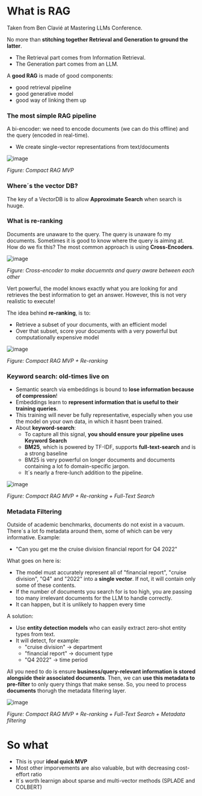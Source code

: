 # What is RAG
Taken from Ben Clavié at Mastering LLMs Conference.

No more than **stitching together Retrieval and Generation to ground the latter**.
- The Retrieval part comes from Information Retrieval.
- The Generation part comes from an LLM.

A **good RAG** is made of good components:
- good retrieval pipeline
- good generative model
- good way of linking them up

### The most simple RAG pipeline
A bi-encoder: we need to encode documents (we can do this offline) and the query (encoded in real-time).
- We create single-vector representations from text/documents

  
![image](https://github.com/user-attachments/assets/960ad9e0-970c-48de-a339-b24de2b41916)

*Figure: Compact RAG MVP*

### Where´s the vector DB?

The key of a VectorDB is to allow **Approximate Search** when search is huuge.

### What is re-ranking
Documents are unaware to the query. The query is unaware fo my documents. Sometimes it is good to know where the query is aiming at. How do we fix this?
The most common approach is using **Cross-Encoders**.

![image](https://github.com/user-attachments/assets/690b5a91-55c4-4fd1-8ad1-d3c73b02f940)

*Figure: Cross-encoder to make docuemnts and query aware between each other*

Vert powerful, the model knows exactly what you are looking for and retrieves the best information to get an answer. 
However, this is not very realistic to execute!

The idea behind **re-ranking**, is to:
- Retrieve a subset of your documents, with an efficient model
- Over that subset, score your documents with a very powerful but computationally expensive model

![image](https://github.com/user-attachments/assets/eb5412be-1b48-4aed-ad38-956e4cc1f10a)

*Figure: Compact RAG MVP + Re-ranking*

### Keyword search: old-times live on

- Semantic search via embeddings is bound to **lose information because of compression**!
- Embeddings learn to **represent information that is useful to their training queries**.
- This training will never be fully representative, especially when you use the model on your own data, in which it hasnt been trained.
- About **keyword-search**:
  - To capture all this signal, **you should ensure your pipeline uses Keyword Search**
  - **BM25**, which is powered by TF-IDF, supports **full-text-search** and is a strong baseline
  - BM25 is very powerful on longer documents and documents containing a lot fo domain-specific jargon.
  - It´s nearly a frere-lunch addition to the pipeline.
  
![image](https://github.com/user-attachments/assets/fb70c733-3e31-43ff-8e9d-1f31f7005915)

*Figure: Compact RAG MVP + Re-ranking + Full-Text Search*

### Metadata Filtering

Outside of academic benchmarks, documents do not exist in a vacuum. There´s a lot fo metadata around them, some of which can be very informative.
Example:
- "Can you get me the cruise division financial report for Q4 2022"

What goes on here is:
- The model must accurately represent all of "financial report", "cruise division", "Q4" and "2022" into a **single vector**. If not, it will contain only some of these contents.
- If the number of documents you search for is too high, you are passing too many irrelevant documents for the LLM to handle correctly.
- It can happen, but it is unlikely to happen every time

A solution:
- Use **entity detection models** who can easily extract zero-shot entity types from text.
- It will detect, for example:
  - "cruise division" -> department
  - "financial report" -> document type
  - "Q4 2022" -> time period

All you need to do is ensure **business/query-relevant information is stored alongside their associated documents**. Then, we can **use this metadata to pre-filter** to only query things that make sense.
So, you need to process **documents** thorugh the metadata filtering layer.

![image](https://github.com/user-attachments/assets/00dd3ec6-481c-44bb-903f-f4b9ffe5597f)

*Figure: Compact RAG MVP + Re-ranking + Full-Text Search + Metadata filtering*

# So what
- This is your **ideal quick MVP**
- Most other imporvements are also valuable, but with decreasing cost-effort ratio
- It´s worth learnign about sparse and multi-vector methods (SPLADE and COLBERT)


  


